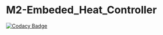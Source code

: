 # M2-Embeded_Heat_Controller

[![Codacy Badge](https://app.codacy.com/project/badge/Grade/f01bd1d544e542748b52f6c0c2af63f2)](https://www.codacy.com/gh/nagasivaravuri/M2-Embeded_Heat_Controller/dashboard?utm_source=github.com&amp;utm_medium=referral&amp;utm_content=nagasivaravuri/M2-Embeded_Heat_Controller&amp;utm_campaign=Badge_Grade)


